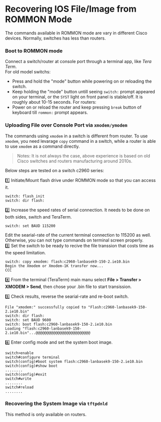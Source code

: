 # Recovering IOS File/Image from ROMMON Mode
The commands available in ROMMON mode are vary in different Cisco devices.  Normally, switches has less than routers.  

### Boot to ROMMON mode
Connect a switch/router at console port through a terminal app, like *Tera Term*.  
For old model switchs:  
- Press and hold the "mode" button while powering on or reloading the switch.
- Keep holding the "mode" button untill seeing `switch:` prompt appeared on your terminal, or the `SYST` light on front panel is stable/off. It is roughly about 10-15 seconds.
For routers:
- Power on or reload the router and keep pressing `break` button of keyboard till `rommon:` prompt appears.

### Uploading File over Console Port via `xmodem/ymodem`
The commands using `xmodem` in a switch is different from router. To use `xmodem`, you need levarage `copy` command in a switch, while a router is able to use `xmodem` as a command directly.  
> Notes: It is not always the case, above experience is based on old Cisco switches and routers manufacturing around 2010s.

Below steps are tested on a switch c2960 series:  

  1️⃣ Initiate/Mount flash drive under ROMMON mode so that you can access it.
  ```
  switch: flash_init
  switch: dir flash:
  ```
  2️⃣ Increase the speed rates of serial connection. It needs to be done on both sides, switch and TeraTerm.
  ```
  switch: set BAUD 115200
  ```
  Edit the searial-rate of the current terminal connection to 115200 as well. Otherwise, you can not type commands on terminal screen properly.  
  3️⃣ Set the switch to be ready to recive the file transsion that costs time as the speed limitation.
  ```
  switch: copy xmodem: flash:c2960-lanbasek9-150-2.ie10.bin
  Begin the Xmodem or Xmodem-1K transfer now...
  CCC
  ```
  4️⃣ From the terminal (TeraTerm) main manu select **File > Transfer > XMODEM > Send**, then chose your .bin file to start transission.

  5️⃣ Check results, reverse the searial-rate and re-boot switch.
  ```
  File "xmodem:" successfully copied to "Flash:c2960-lanbasek9-150-2.ie10.bin"
  switch: dir flash:
  switch: set BAUD 9600
  switch: boot flash:c2960-lanbasek9-150-2.ie10.bin
  Loading "flash:c2960-lanbasek9-150-2.ie10.bin"...@@@@@@@@@@@@@@@@@@@@@@@@@
  ```
  6️⃣ Enter config mode and set the system boot image.
  ```
  switch>enable
  switch#configure terminal
  switch(config)#boot system flash:c2960-lanbasek9-150-2.ie10.bin
  switch(config)#show boot
  ........
  switch(config)#exit
  switch#write
  ........
  switch#reload
  ........
  ```
### Recovering the System Image via `tftpdnld`
This method is only available on routers.  
